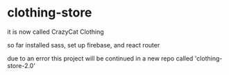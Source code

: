 # clothing-store

it is now called CrazyCat Clothing

so far installed sass, set up firebase, and react router 

due to an error this project will be continued in a new repo called 'clothing-store-2.0'

